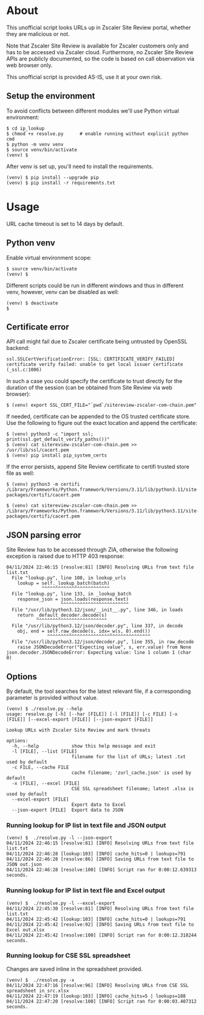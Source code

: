 # About
This unofficial script looks URLs up in Zscaler Site Review portal, whether they are malicious or not.

Note that Zscaler Site Review is available for Zscaler customers only and has to be accessed via Zscaler cloud.
Furthermore, no Zscaler Site Review APIs are publicly documented, so the code is based on call observation via
web browser only.

This unofficial script is provided AS-IS, use it at your own risk.

## Setup the environment

To avoid conflicts between different modules we'll use Python virtual environment:

```shell
$ cd ip_lookup
$ chmod +x resolve.py      # enable running without explicit python cmd
$ python -m venv venv
$ source venv/bin/activate
(venv) $
```

After venv is set up, you'll need to install the requirements.

```shell
(venv) $ pip install --upgrade pip
(venv) $ pip install -r requirements.txt
```

# Usage
URL cache timeout is set to 14 days by default.

## Python venv

Enable virtual environment scope:
```shell
$ source venv/bin/activate
(venv) $ 
```

Different scripts could be run in different windows and thus in different venv, however, 
venv can be disabled as well:
```shell
(venv) $ deactivate
$ 
```

## Certificate error
API call might fail due to Zscaler certificate being untrusted by OpenSSL backend:
```shell
ssl.SSLCertVerificationError: [SSL: CERTIFICATE_VERIFY_FAILED] certificate verify failed: unable to get local issuer certificate (_ssl.c:1006)
```

 In such a case you could specify the certificate to trust directly for the duration of the session 
 (can be obtained from Site Review via web browser):
```shell
$ (venv) export SSL_CERT_FILE="`pwd`/sitereview-zscaler-com-chain.pem"
```

If needed, certificate can be appended to the OS trusted certificate store. Use the following
to figure out the exact location and append the certificate:
```shell
$ (venv) python3 -c "import ssl; print(ssl.get_default_verify_paths())"
$ (venv) cat sitereview-zscaler-com-chain.pem >> /usr/lib/ssl/cacert.pem
$ (venv) pip install pip_system_certs
```

If the error persists, append Site Review certificate to certifi trusted store file as well:
```shell
$ (venv) python3 -m certifi
/Library/Frameworks/Python.framework/Versions/3.11/lib/python3.11/site-packages/certifi/cacert.pem

$ (venv) cat sitereview-zscaler-com-chain.pem >> /Library/Frameworks/Python.framework/Versions/3.11/lib/python3.11/site-packages/certifi/cacert.pem
```

## JSON parsing error
Site Review has to be accessed through ZIA, otherwise the following exception is raised due to HTTP 403 response:
```shell
04/11/2024 22:46:15 [resolve:81] [INFO] Resolving URLs from text file list.txt
  File "lookup.py", line 108, in lookup_urls
    lookup = self._lookup_batch(batch)
             ^^^^^^^^^^^^^^^^^^^^^^^^^
  File "lookup.py", line 133, in _lookup_batch
    response_json = json.loads(response.text)
                    ^^^^^^^^^^^^^^^^^^^^^^^^^
  File "/usr/lib/python3.12/json/__init__.py", line 346, in loads
    return _default_decoder.decode(s)
           ^^^^^^^^^^^^^^^^^^^^^^^^^^
  File "/usr/lib/python3.12/json/decoder.py", line 337, in decode
    obj, end = self.raw_decode(s, idx=_w(s, 0).end())
               ^^^^^^^^^^^^^^^^^^^^^^^^^^^^^^^^^^^^^^
  File "/usr/lib/python3.12/json/decoder.py", line 355, in raw_decode
    raise JSONDecodeError("Expecting value", s, err.value) from None
json.decoder.JSONDecodeError: Expecting value: line 1 column 1 (char 0)
```

## Options

By default, the tool searches for the latest relevant file, if a corresponding parameter is provided
without value.

```shell
(venv) $ ./resolve.py --help
usage: resolve.py [-h] [--har [FILE]] [-l [FILE]] [-c FILE] [-x [FILE]] [--excel-export [FILE]] [--json-export [FILE]]

Lookup URLs with Zscaler Site Review and mark threats

options:
  -h, --help            show this help message and exit
  -l [FILE], --list [FILE]
                        filename for the list of URLs; latest .txt used by default
  -c FILE, --cache FILE
                        cache filename; 'zurl_cache.json' is used by default
  -x [FILE], --excel [FILE]
                        CSE SSL spreadsheet filename; latest .xlsx is used by default
  --excel-export [FILE]
                        Export data to Excel
  --json-export [FILE]  Export data to JSON
```

### Running lookup for IP list in text file and JSON output
```shell
(venv) $  ./resolve.py -l --json-export
04/11/2024 22:46:15 [resolve:81] [INFO] Resolving URLs from text file list.txt
04/11/2024 22:46:28 [lookup:103] [INFO] cache_hits=0 | lookups=791
04/11/2024 22:46:28 [resolve:86] [INFO] Saving URLs from text file to JSON out.json
04/11/2024 22:46:28 [resolve:100] [INFO] Script ran for 0:00:12.639313 seconds.
```

### Running lookup for IP list in text file and Excel output
```shell
(venv) $  ./resolve.py -l --excel-export
04/11/2024 22:45:30 [resolve:81] [INFO] Resolving URLs from text file list.txt
04/11/2024 22:45:42 [lookup:103] [INFO] cache_hits=0 | lookups=791
04/11/2024 22:45:42 [resolve:92] [INFO] Saving URLs from text file to Excel out.xlsx
04/11/2024 22:45:42 [resolve:100] [INFO] Script ran for 0:00:12.318244 seconds.
```

### Running lookup for CSE SSL spreadsheet
Changes are saved inline in the spreadsheet provided.

```shell
(venv) $  ./resolve.py -x
04/11/2024 22:47:16 [resolve:96] [INFO] Resolving URLs from CSE SSL spreadsheet in_src.xlsx
04/11/2024 22:47:19 [lookup:103] [INFO] cache_hits=5 | lookups=188
04/11/2024 22:47:20 [resolve:100] [INFO] Script ran for 0:00:03.407312 seconds.
```